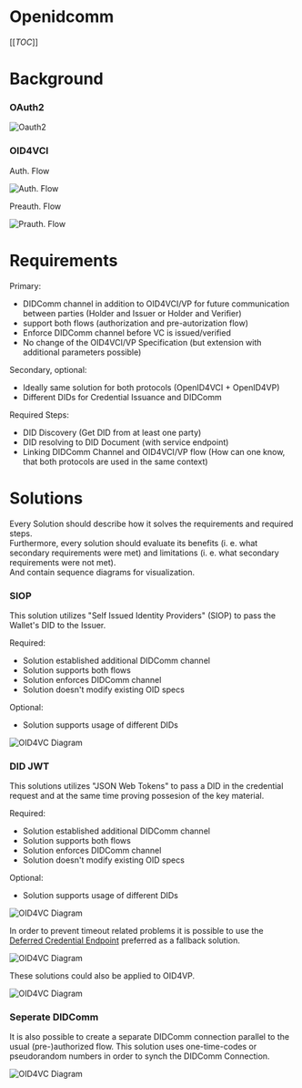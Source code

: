 # Openidcomm

[[_TOC_]]

# Background
### OAuth2
![Oauth2](/Diagramme/OAuth2/oauth2.png)
### OID4VCI
Auth. Flow

![Auth. Flow](/Diagramme/OID4VCI/oid4vci_auth.png)

Preauth. Flow

![Prauth. Flow](/Diagramme/OID4VCI/oid4vci_preauth.png)

# Requirements

Primary:
- DIDComm channel in addition to OID4VCI/VP for future communication between parties (Holder and Issuer or Holder and Verifier)
- support both flows (authorization and pre-autorization flow)
- Enforce DIDComm channel before VC is issued/verified
- No change of the OID4VCI/VP Specification (but extension with additional parameters possible)

Secondary, optional:
- Ideally same solution for both protocols (OpenID4VCI + OpenID4VP)
- Different DIDs for Credential Issuance and DIDComm

Required Steps:
- DID Discovery (Get DID from at least one party)
- DID resolving to DID Document (with service endpoint)
- Linking DIDComm Channel and OID4VCI/VP flow (How can one know, that both protocols are used in the same context)

# Solutions

Every Solution should describe how it solves the requirements and required steps.  
Furthermore, every solution should evaluate its benefits (i. e. what secondary requirements were met) and limitations (i. e. what secondary requirements were not met).  
And contain sequence diagrams for visualization.

### SIOP

This solution utilizes "Self Issued Identity Providers" (SIOP) to pass the Wallet's DID to the Issuer.

Required:
- Solution established additional DIDComm channel
- Solution supports both flows
- Solution enforces DIDComm channel
- Solution doesn't modify existing OID specs

Optional:
- Solution supports usage of different DIDs

![OID4VC Diagram](/Diagramme/OID4VCI/SIOP/siop.png)

### DID JWT

This solutions utilizes "JSON Web Tokens" to pass a DID in the credential request and at the same time proving possesion of the key material.

Required:
- Solution established additional DIDComm channel
- Solution supports both flows
- Solution enforces DIDComm channel
- Solution doesn't modify existing OID specs

Optional:
- Solution supports usage of different DIDs

![OID4VC Diagram](/Diagramme/OID4VCI/DID_Proof/did_proof.png)

In order to prevent timeout related problems it is possible to use the [Deferred Credential Endpoint](https://openid.net/specs/openid-4-verifiable-credential-issuance-1_0.html#name-deferred-credential-endpoint) preferred as a fallback solution.

![OID4VC Diagram](/Diagramme/OID4VCI/DID_Proof/did_proof_deferred.png)


These solutions could also be applied to OID4VP.

![OID4VC Diagram](/Diagramme/OID4VP/SIOP/vp_siop.png)

### Seperate DIDComm

It is also possible to create a separate DIDComm connection parallel to the usual (pre-)authorized flow. This solution uses one-time-codes or pseudorandom numbers in order to synch the DIDComm Connection.

![OID4VC Diagram](/Diagramme/OID4VCI/DIDComm_Separated/didcomm_separated.png)